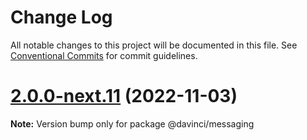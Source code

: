# Change Log

All notable changes to this project will be documented in this file.
See [Conventional Commits](https://conventionalcommits.org) for commit guidelines.

# [2.0.0-next.11](https://github.com/HPInc/davinci/compare/@davinci/messaging@2.0.0-next.10...@davinci/messaging@2.0.0-next.11) (2022-11-03)

**Note:** Version bump only for package @davinci/messaging
